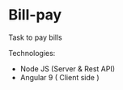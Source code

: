 # Bill-pay
Task to pay bills


Technologies:
* Node JS (Server & Rest API)
* Angular 9 ( Client side )

